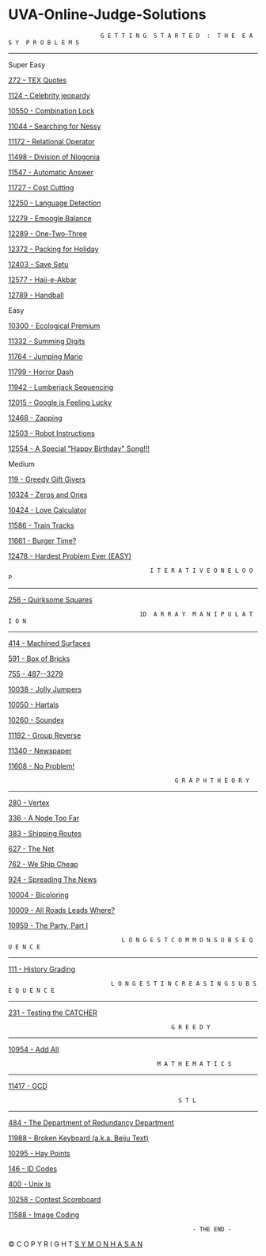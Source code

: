 # UVA-Online-Judge-Solutions

                              G E T T I N G  S T A R T E D  :  T H E  E A S Y  P R O B L E M S
________________________________________________________________________________________________________________________________
Super Easy

[272 - TEX Quotes](https://github.com/ComplexEnigma/UVA-Online-Judge-Solutions/blob/master/UVA_272.cpp)

[1124 - Celebrity jeopardy](https://github.com/ComplexEnigma/UVA-Online-Judge-Solutions/blob/master/UVA_1124.cpp)

[10550 - Combination Lock](https://github.com/ComplexEnigma/UVA-Online-Judge-Solutions/blob/master/UVA_10550.cpp)

[11044 - Searching for Nessy](https://github.com/ComplexEnigma/UVA-Online-Judge-Solutions/blob/master/UVA_11044.cpp)

[11172 - Relational Operator](https://github.com/ComplexEnigma/UVA-Online-Judge-Solutions/blob/master/UVA_11172.cpp)

[11498 - Division of Nlogonia](https://github.com/ComplexEnigma/UVA-Online-Judge-Solutions/blob/master/UVA_111498.cpp)

[11547 - Automatic Answer](https://github.com/ComplexEnigma/UVA-Online-Judge-Solutions/blob/master/UVA_11547.cpp)

[11727 - Cost Cutting](https://github.com/ComplexEnigma/UVA-Online-Judge-Solutions/blob/master/UVA_11727.cpp)

[12250 - Language Detection](https://github.com/ComplexEnigma/UVA-Online-Judge-Solutions/blob/master/UVA_12250.cpp)

[12279 - Emoogle Balance](https://github.com/ComplexEnigma/UVA-Online-Judge-Solutions/blob/master/UVA_12279.cpp)

[12289 - One-Two-Three](https://github.com/ComplexEnigma/UVA-Online-Judge-Solutions/blob/master/UVA_12289.cpp)

[12372 - Packing for Holiday](https://github.com/ComplexEnigma/UVA-Online-Judge-Solutions/blob/master/UVA_12372.cpp)

[12403 - Save Setu](https://github.com/ComplexEnigma/UVA-Online-Judge-Solutions/blob/master/UVA_12403.cpp)

[12577 - Hajj-e-Akbar](https://github.com/ComplexEnigma/UVA-Online-Judge-Solutions/blob/master/UVA_12577.cpp)

[12789 - Handball](https://github.com/ComplexEnigma/UVA-Online-Judge-Solutions/blob/master/UVA_12789.cpp)

Easy

[10300 - Ecological Premium](https://github.com/ComplexEnigma/UVA-Online-Judge-Solutions/blob/master/UVA_10300.cpp)

[11332 - Summing Digits](https://github.com/ComplexEnigma/UVA-Online-Judge-Solutions/blob/master/UVA_11332.cpp)

[11764 - Jumping Mario](https://github.com/ComplexEnigma/UVA-Online-Judge-Solutions/blob/master/UVA_11764.cpp)

[11799 - Horror Dash](https://github.com/ComplexEnigma/UVA-Online-Judge-Solutions/blob/master/UVA_11799.cpp)

[11942 - Lumberjack Sequencing](https://github.com/ComplexEnigma/UVA-Online-Judge-Solutions/blob/master/UVA_11942.cpp)

[12015 - Google is Feeling Lucky](https://github.com/ComplexEnigma/UVA-Online-Judge-Solutions/blob/master/UVA_12015.cpp)

[12468 - Zapping](https://github.com/ComplexEnigma/UVA-Online-Judge-Solutions/blob/master/UVA_12468.cpp)

[12503 - Robot Instructions](https://github.com/ComplexEnigma/UVA-Online-Judge-Solutions/blob/master/UVA_12503.cpp)

[12554 - A Special "Happy Birthday" Song!!! 	](https://github.com/ComplexEnigma/UVA-Online-Judge-Solutions/blob/master/UVA_12554.cpp)

Medium

[119 - Greedy Gift Givers](https://github.com/ComplexEnigma/UVA-Online-Judge-Solutions/blob/master/UVA_119.cpp)

[10324 - Zeros and Ones](https://github.com/ComplexEnigma/UVA-Online-Judge-Solutions/blob/master/UVA_10324.cpp)

[10424 - Love Calculator](https://github.com/ComplexEnigma/UVA-Online-Judge-Solutions/blob/master/UVA_10424.cpp)

[11586 - Train Tracks](https://github.com/ComplexEnigma/UVA-Online-Judge-Solutions/blob/master/UVA_11586.cpp)

[11661 - Burger Time?](https://github.com/ComplexEnigma/UVA-Online-Judge-Solutions/blob/master/UVA_11661.cpp)

[12478 - Hardest Problem Ever (EASY)](https://github.com/ComplexEnigma/UVA-Online-Judge-Solutions/blob/master/UVA_12478.cpp)


                                            I T E R A T I V E O N E L O O P
________________________________________________________________________________________________________________________________

[256 - Quirksome Squares](https://github.com/ComplexEnigma/UVA-Online-Judge-Solutions/blob/master/UVA_256.cpp)

                                         1D  A R R A Y  M A N I P U L A T I O N
_________________________________________________________________________________________________________________________________

[414 - Machined Surfaces](https://github.com/ComplexEnigma/UVA-Online-Judge-Solutions/blob/master/UVA_414.cpp)

[591 - Box of Bricks](https://github.com/ComplexEnigma/UVA-Online-Judge-Solutions/blob/master/UVA_591.cpp)

[755 - 487--3279](https://github.com/ComplexEnigma/UVA-Online-Judge-Solutions/blob/master/UVA_755.cpp)

[10038 - Jolly Jumpers](https://github.com/ComplexEnigma/UVA-Online-Judge-Solutions/blob/master/UVA_10038.cpp)

[10050 - Hartals](https://github.com/ComplexEnigma/UVA-Online-Judge-Solutions/blob/master/UVA_10050.cpp)

[10260 - Soundex](https://github.com/ComplexEnigma/UVA-Online-Judge-Solutions/blob/master/UVA_10260.cpp)

[11192 - Group Reverse](https://github.com/ComplexEnigma/UVA-Online-Judge-Solutions/blob/master/UVA_11192.cpp)

[11340 - Newspaper](https://github.com/ComplexEnigma/UVA-Online-Judge-Solutions/blob/master/UVA_11340.cpp)

[11608 - No Problem!](https://github.com/ComplexEnigma/UVA-Online-Judge-Solutions/blob/master/UVA_11608.cpp)


                                                   G R A P H T H E O R Y
________________________________________________________________________________________________________________________________

[280 - Vertex](https://github.com/ComplexEnigma/UVA-Online-Judge-Solutions/blob/master/UVA_280.cpp)

[336 - A Node Too Far](https://github.com/ComplexEnigma/UVA-Online-Judge-Solutions/blob/master/UVA_336.cpp)

[383 - Shipping Routes](https://github.com/ComplexEnigma/UVA-Online-Judge-Solutions/blob/master/UVA_383.cpp)

[627 - The Net](https://github.com/ComplexEnigma/UVA-Online-Judge-Solutions/blob/master/UVA_627.cpp)

[762 - We Ship Cheap](https://github.com/ComplexEnigma/UVA-Online-Judge-Solutions/blob/master/UVA_762.cpp)

[924 - Spreading The News](https://github.com/ComplexEnigma/UVA-Online-Judge-Solutions/blob/master/UVA_924.cpp)

[10004 - Bicoloring](https://github.com/ComplexEnigma/UVA-Online-Judge-Solutions/blob/master/UVA_10004.cpp)

[10009 - All Roads Leads Where?](https://github.com/ComplexEnigma/UVA-Online-Judge-Solutions/blob/master/UVA_10009.cpp)

[10959 - The Party, Part I](https://github.com/ComplexEnigma/UVA-Online-Judge-Solutions/blob/master/UVA_10959.cpp)


                                    L O N G E S T C O M M O N S U B S E Q U E N C E
_________________________________________________________________________________________________________________________________

[111 - History Grading](https://github.com/nomyspy/UVA-Online-Judge-Solutions/blob/master/UVA_111.cpp)

                                 L O N G E S T I N C R E A S I N G S U B S E Q U E N C E
________________________________________________________________________________________________________________________________

[231 - Testing the CATCHER](https://github.com/nomyspy/UVA-Online-Judge-Solutions/blob/master/UVA_231.cpp)


                                                  G R E E D Y
_________________________________________________________________________________________________________________________________

[10954 - Add All](https://github.com/nomyspy/UVA-Online-Judge-Solutions/blob/master/UVA_10954.cpp)

                                              M A T H E M A T I C S
 _______________________________________________________________________________________________________________________________
 
 [11417 - GCD](https://github.com/nomyspy/UVA-Online-Judge-Solutions/blob/master/UVA_11417.cpp)
 
                                                    S T L
________________________________________________________________________________________________________________________________

[484 - The Department of Redundancy Department](https://github.com/nomyspy/UVA-Online-Judge-Solutions/blob/master/UVA_484.cpp)

[11988 - Broken Keyboard (a.k.a. Beiju Text)](https://github.com/nomyspy/UVA-Online-Judge-Solutions/blob/master/UVA_11988.cpp)

[10295 - Hay Points](https://github.com/nomyspy/UVA-Online-Judge-Solutions/blob/master/UVA_10295.cpp)

[146 - ID Codes](https://github.com/nomyspy/UVA-Online-Judge-Solutions/blob/master/UVA_146.cpp)

[400 - Unix Is](https://github.com/nomyspy/UVA-Online-Judge-Solutions/blob/master/UVA_400.cpp)

[10258 - Contest Scoreboard](https://github.com/nomyspy/UVA-Online-Judge-Solutions/blob/master/UVA_10258.cpp)

[11588 - Image Coding](https://github.com/nomyspy/UVA-Online-Judge-Solutions/blob/master/UVA_11588.cpp)
 

                                                
                                                        - THE END -                                         
                                                               
© C O P Y R I G H T
[S Y M O N  H A S A N](https://www.facebook.com/symonhs)
